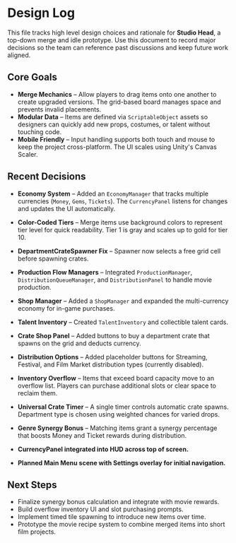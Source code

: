 # Design Log

This file tracks high level design choices and rationale for **Studio Head**, a top-down merge and idle prototype. Use this document to record major decisions so the team can reference past discussions and keep future work aligned.

## Core Goals

- **Merge Mechanics** – Allow players to drag items onto one another to create upgraded versions. The grid-based board manages space and prevents invalid placements.
- **Modular Data** – Items are defined via `ScriptableObject` assets so designers can quickly add new props, costumes, or talent without touching code.
- **Mobile Friendly** – Input handling supports both touch and mouse to keep the project cross-platform. The UI scales using Unity's Canvas Scaler.

## Recent Decisions

- **Economy System** – Added an `EconomyManager` that tracks multiple currencies (`Money`, `Gems`, `Tickets`). The `CurrencyPanel` listens for changes and updates the UI automatically.
- **Color-Coded Tiers** – Merge items use background colors to represent tier level for quick readability. Tier 1 is gray and scales up to gold for tier 10.

- **DepartmentCrateSpawner Fix** – Spawner now selects a free grid cell before spawning crates.
- **Production Flow Managers** – Integrated `ProductionManager`, `DistributionQueueManager`, and `DistributionPanel` to handle movie production.
- **Shop Manager** – Added a `ShopManager` and expanded the multi-currency economy for in-game purchases.
- **Talent Inventory** – Created `TalentInventory` and collectible talent cards.
- **Crate Shop Panel** – Added buttons to buy a department crate that spawns on the grid and deducts currency.
- **Distribution Options** – Added placeholder buttons for Streaming, Festival, and Film Market distribution types (currently disabled).

- **Inventory Overflow** – Items that exceed board capacity move to an overflow list. Players can purchase additional slots or clear space to reclaim them.
- **Universal Crate Timer** – A single timer controls automatic crate spawns. Department type is chosen using weighted chances for varied drops.
- **Genre Synergy Bonus** – Matching items grant a synergy percentage that boosts Money and Ticket rewards during distribution.
- **CurrencyPanel integrated into HUD across top of screen.**
- **Planned Main Menu scene with Settings overlay for initial navigation.**

## Next Steps
- Finalize synergy bonus calculation and integrate with movie rewards.
- Build overflow inventory UI and slot purchasing prompts.
- Implement timed tile spawning to introduce new items over time.
- Prototype the movie recipe system to combine merged items into short film projects.

